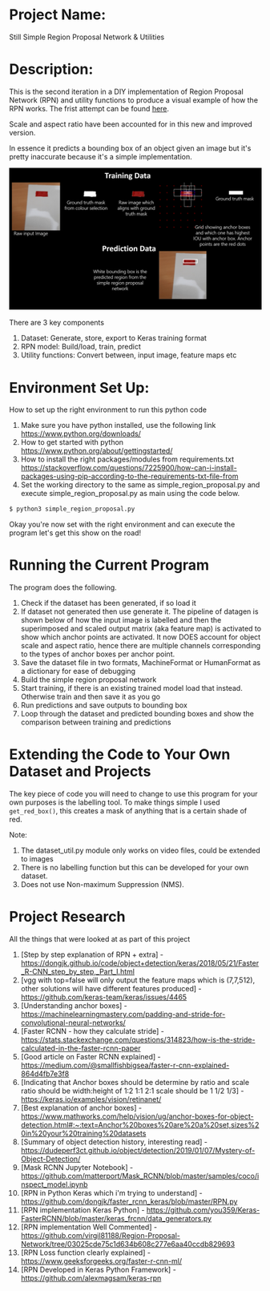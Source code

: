 # Project Name: #
Still Simple Region Proposal Network & Utilities

# Description: #
This is the second iteration in a DIY implementation of Region Proposal Network (RPN) and utility functions to produce a visual example of how the RPN works. The frist attempt can be found [here](https://github.com/alexshellabear/Simple-Region-Proposal-Network). 

Scale and aspect ratio have been accounted for in this new and improved version. 

In essence it predicts a bounding box of an object given an image but it's pretty inaccurate because it's a simple implementation.  

![Datagen to training and prediction](https://raw.githubusercontent.com/alexshellabear/Still-Simple-Region-Proposal-Network/master/4.%20ReadMe%20Images/data%20gen%20to%20training%20and%20prediction.png)

There are 3 key components
1) Dataset: Generate, store, export to Keras training format
2) RPN model: Build/load, train, predict
3) Utility functions: Convert between, input image, feature maps etc

# Environment Set Up: #
How to set up the right environment to run this python code

1) Make sure you have python installed, use the following link https://www.python.org/downloads/
2) How to get started with python https://www.python.org/about/gettingstarted/
3) How to install the right packages/modules from requirements.txt https://stackoverflow.com/questions/7225900/how-can-i-install-packages-using-pip-according-to-the-requirements-txt-file-from
4) Set the working directory to the same as simple_region_proposal.py and execute simple_region_proposal.py as main using the code below.

```sh
$ python3 simple_region_proposal.py
```

Okay you're now set with the right environment and can execute the program let's get this show on the road!

# Running the Current Program #
The program does the following.
1) Check if the dataset has been generated, if so load it
2) If dataset not generated then use generate it. The pipeline of datagen is shown below of how the input image is labelled and then the superimposed and scaled output matrix (aka feature map) is activated to show which anchor points are activated. It now DOES account for object scale and aspect ratio, hence there are multiple channels corresponding to the types of anchor boxes per anchor point.
3) Save the dataset file in two formats, MachineFormat or HumanFormat as a dictionary for ease of debugging
4) Build the simple region proposal network
5) Start training, if there is an existing trained model load that instead. Otherwise train and then save it as you go
6) Run predictions and save outputs to bounding box
7) Loop through the dataset and predicted bounding boxes and show the comparison between training and predictions

# Extending the Code to Your Own Dataset and Projects #
The key piece of code you will need to change to use this program for your own purposes is the labelling tool. To make things simple I used ```get_red_box()```, this creates a mask of anything that is a certain shade of red. 

Note:
1) The dataset_util.py module only works on video files, could be extended to images
2) There is no labelling function but this can be developed for your own dataset.  
3) Does not use Non-maximum Suppression (NMS).

# Project Research #
All the things that were looked at as part of this project

1) [Step by step explanation of RPN + extra] - https://dongjk.github.io/code/object+detection/keras/2018/05/21/Faster_R-CNN_step_by_step,_Part_I.html
2) [vgg with top=false will only output the feature maps which is (7,7,512), other solutions will have different features produced] - https://github.com/keras-team/keras/issues/4465
3) [Understanding anchor boxes] - https://machinelearningmastery.com/padding-and-stride-for-convolutional-neural-networks/
4) [Faster RCNN - how they calculate stride] - https://stats.stackexchange.com/questions/314823/how-is-the-stride-calculated-in-the-faster-rcnn-paper
5) [Good article on Faster RCNN explained] - https://medium.com/@smallfishbigsea/faster-r-cnn-explained-864d4fb7e3f8
6) [Indicating that Anchor boxes should be determine by ratio and scale ratio should be width:height of 1:2 1:1 2:1 scale should be 1 1/2 1/3] - https://keras.io/examples/vision/retinanet/
7) [Best explanation of anchor boxes] - https://www.mathworks.com/help/vision/ug/anchor-boxes-for-object-detection.html#:~:text=Anchor%20boxes%20are%20a%20set,sizes%20in%20your%20training%20datasets
8) [Summary of object detection history, interesting read] - https://dudeperf3ct.github.io/object/detection/2019/01/07/Mystery-of-Object-Detection/
9) [Mask RCNN Jupyter Notebook] - https://github.com/matterport/Mask_RCNN/blob/master/samples/coco/inspect_model.ipynb
10) [RPN in Python Keras which i'm trying to understand] - https://github.com/dongjk/faster_rcnn_keras/blob/master/RPN.py
11) [RPN implementation Keras Python] - https://github.com/you359/Keras-FasterRCNN/blob/master/keras_frcnn/data_generators.py
12) [RPN implementation Well Commented] - https://github.com/virgil81188/Region-Proposal-Network/tree/03025cde75c1d634b608c277e6aa40ccdb829693
13) [RPN Loss function clearly explained] - https://www.geeksforgeeks.org/faster-r-cnn-ml/
14) [RPN Developed in Keras Python Framework] - https://github.com/alexmagsam/keras-rpn